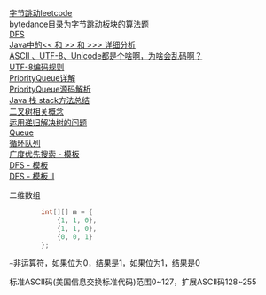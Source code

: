 [字节跳动leetcode](https://leetcode-cn.com/explore/interview/card/bytedance/)  
bytedance目录为字节跳动板块的算法题  
[DFS](https://blog.csdn.net/Gene1994/article/details/85097507)  
[Java中的<< 和 >> 和 >>> 详细分析](https://www.cnblogs.com/chuijingjing/p/9405598.html)  
[ASCII 、UTF-8、Unicode都是个啥啊，为啥会乱码啊？](https://www.cnblogs.com/angelye/p/8249711.html)  
[UTF-8编码规则](https://www.cnblogs.com/xinruzhishui/p/5763894.html)  
[PriorityQueue详解](https://www.jianshu.com/p/f1fd9b82cb72)  
[PriorityQueue源码解析](https://www.jianshu.com/p/df781ec91740)  
[Java 栈 stack方法总结](https://blog.csdn.net/imbingoer/article/details/85884474)  
[二叉树相关概念](https://leetcode-cn.com/explore/learn/card/data-structure-binary-tree/2/traverse-a-tree/7/)  
[运用递归解决树的问题](https://leetcode-cn.com/explore/learn/card/data-structure-binary-tree/3/solve-problems-recursively/11/)  
[Queue](https://blog.csdn.net/Fly_as_tadpole/article/details/86536539)  
[循环队列](https://leetcode-cn.com/explore/learn/card/queue-stack/216/queue-first-in-first-out-data-structure/864/)  
[广度优先搜索 - 模板](https://leetcode-cn.com/explore/learn/card/queue-stack/217/queue-and-bfs/870/)  
[DFS - 模板 ](https://leetcode-cn.com/explore/learn/card/queue-stack/219/stack-and-dfs/882/)  
[DFS - 模板 II](https://leetcode-cn.com/explore/learn/card/queue-stack/219/stack-and-dfs/886/)  

二维数组
```java
        int[][] m = {
            {1, 1, 0},
            {1, 1, 0},
            {0, 0, 1}
        };
```

`~`非运算符，如果位为0，结果是1，如果位为1，结果是0 


标准ASCII码(美国信息交换标准代码)范围0~127，扩展ASCII码128~255

 